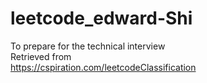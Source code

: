 # leetcode_edward-Shi
To prepare for the technical interview <br>
Retrieved from <br>
https://cspiration.com/leetcodeClassification
